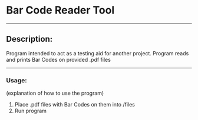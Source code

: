 # Bar Code Reader Tool
---
## Description:  
Program intended to act as a testing aid for another project.
Program reads and prints Bar Codes on provided .pdf files

---
### Usage:
(explanation of how to use the program)
1. Place .pdf files with Bar Codes on them into /files
2. Run program
